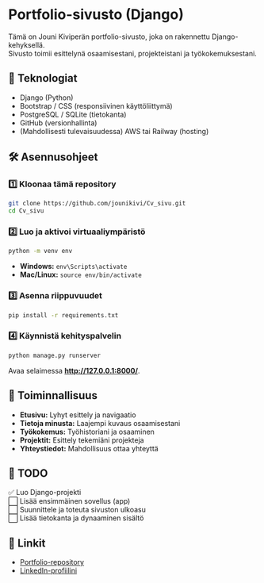 # Portfolio-sivusto (Django)

Tämä on Jouni Kiviperän portfolio-sivusto, joka on rakennettu Django-kehyksellä.  
Sivusto toimii esittelynä osaamisestani, projekteistani ja työkokemuksestani.  

## 🔧 Teknologiat
- Django (Python)
- Bootstrap / CSS (responsiivinen käyttöliittymä)
- PostgreSQL / SQLite (tietokanta)
- GitHub (versionhallinta)
- (Mahdollisesti tulevaisuudessa) AWS tai Railway (hosting)

## 🛠 Asennusohjeet

### 1️⃣ Kloonaa tämä repository
```bash
git clone https://github.com/jounikivi/Cv_sivu.git
cd Cv_sivu
```

### 2️⃣ Luo ja aktivoi virtuaaliympäristö
```bash
python -m venv env
```
- **Windows:** `env\Scripts\activate`
- **Mac/Linux:** `source env/bin/activate`

### 3️⃣ Asenna riippuvuudet
```bash
pip install -r requirements.txt
```

### 4️⃣ Käynnistä kehityspalvelin
```bash
python manage.py runserver
```
Avaa selaimessa **http://127.0.0.1:8000/**.

## 📌 Toiminnallisuus
- **Etusivu:** Lyhyt esittely ja navigaatio
- **Tietoja minusta:** Laajempi kuvaus osaamisestani
- **Työkokemus:** Työhistoriani ja osaaminen
- **Projektit:** Esittely tekemiäni projekteja
- **Yhteystiedot:** Mahdollisuus ottaa yhteyttä

## 📌 TODO
✅ Luo Django-projekti  
⬜ Lisää ensimmäinen sovellus (app)  
⬜ Suunnittele ja toteuta sivuston ulkoasu  
⬜ Lisää tietokanta ja dynaaminen sisältö  

## 🔗 Linkit
- [Portfolio-repository](https://github.com/jounikivi/Cv_sivu)
- [LinkedIn-profiilini](https://www.linkedin.com/in/jouni-kiviperä/)
